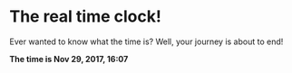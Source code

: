 # The real time clock!

Ever wanted to know what the time is? Well, your journey is about to end!

**The time is Nov 29, 2017, 16:07**